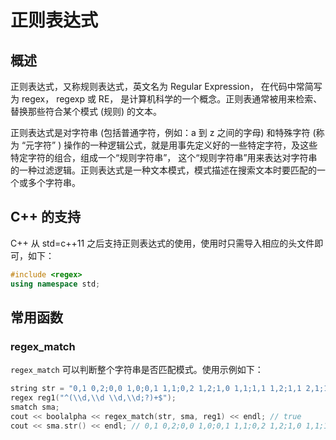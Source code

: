 # 正则表达式

## 概述

正则表达式，又称规则表达式，英文名为 Regular Expression， 在代码中常简写为 regex， regexp 或 RE， 是计算机科学的一个概念。正则表通常被用来检索、替换那些符合某个模式 (规则) 的文本。

正则表达式是对字符串 (包括普通字符，例如：a 到 z 之间的字母) 和特殊字符 (称为 “元字符” ) 操作的一种逻辑公式，就是用事先定义好的一些特定字符，及这些特定字符的组合，组成一个“规则字符串”， 这个“规则字符串”用来表达对字符串的一种过滤逻辑。正则表达式是一种文本模式，模式描述在搜索文本时要匹配的一个或多个字符串。

## C++ 的支持

C++ 从 std=c++11 之后支持正则表达式的使用，使用时只需导入相应的头文件即可，如下：

```c++
#include <regex>
using namespace std;
```

## 常用函数

### regex_match

`regex_match` 可以判断整个字符串是否匹配模式。使用示例如下：

```c++
string str = "0,1 0,2;0,0 1,0;0,1 1,1;0,2 1,2;1,0 1,1;1,1 1,2;1,1 2,1;1,2 2,2;2,0 2,1";
regex reg1("^(\\d,\\d \\d,\\d;?)+$");
smatch sma;
cout << boolalpha << regex_match(str, sma, reg1) << endl; // true
cout << sma.str() << endl; // 0,1 0,2;0,0 1,0;0,1 1,1;0,2 1,2;1,0 1,1;1,1 1,2;1,1 2,1;1,2 2,2;2,0 2,1
```
